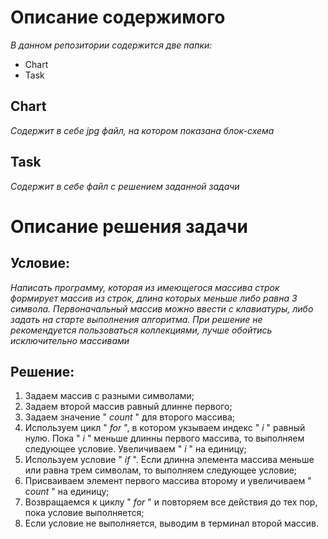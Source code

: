 # Описание содержимого 

*В данном репозитории содержится две папки:*

* Сhart
* Task

## Chart

*Содержит в себе jpg файл, на котором показана блок-схема*

## Task

*Содержит в себе файл с решением заданной задачи*

# Описание решения задачи

## Условие:
*Написать программу, которая из имеющегося массива строк формирует массив из строк, длина которых меньше либо равна 3 символа. Первоначальный массив можно ввести с клавиатуры, либо задать на старте выполнения алгоритма. При решение не рекомендуется пользоваться коллекциями, лучше обойтись исключительно массивами*

## Решение:

1. Задаем массив с разными символами;
2. Задаем второй массив равный длинне первого;
3. Задаем значение " _count_ " для второго массива;
4. Используем цикл " _for_ ", в котором укзываем индекс " _i_ " равный нулю. Пока " _i_ " меньше длинны первого массива, то выполняем следующее условие. Увеличиваем " _i_ " на единицу;
5. Используем условие " _if_ ". Если длинна элемента массива меньше или равна трем символам, то выполняем следующее условие;
6. Присваиваем элемент первого массива второму и увеличиваем " _count_ " на единицу;
7. Возвращаемся к циклу " _for_ " и повторяем все действия до тех пор, пока условие выполняется;
8. Если условие не выполняется, выводим в терминал второй массив.